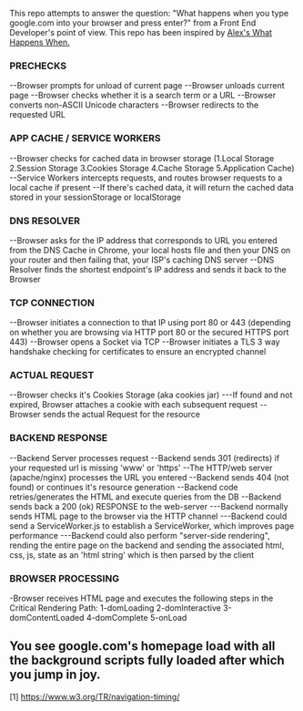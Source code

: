 This repo attempts to answer the question: "What happens when you type google.com into your browser and press enter?" from a Front End Developer's point of view. This repo has been inspired by [Alex's What Happens When.](https://github.com/alex/what-happens-when)





### PRECHECKS
--Browser prompts for unload of current page
--Browser unloads current page
--Browser checks whether it is a search term or a URL
--Browser converts non-ASCII Unicode characters
--Browser redirects to the requested URL


### APP CACHE / SERVICE WORKERS
--Browser checks for cached data in browser storage (1.Local Storage 2.Session Storage 3.Cookies Storage 4.Cache Storage 5.Application Cache)
--Service Workers intercepts requests, and routes browser requests to a local cache if present
--If there's cached data, it will return the cached data stored in your sessionStorage or localStorage


### DNS RESOLVER
--Browser asks for the IP address that corresponds to URL you entered from the DNS Cache in Chrome, your local hosts file and then your DNS on your router and then failing that, your ISP's caching DNS server
--DNS Resolver finds the shortest endpoint's IP address and sends it back to the Browser


### TCP CONNECTION
--Browser initiates a connection to that IP using port 80 or 443 (depending on whether you are browsing via HTTP port 80 or the secured HTTPS port 443)
--Browser opens a Socket via TCP
--Browser initiates a TLS 3 way handshake checking for certificates to ensure an encrypted channel


### ACTUAL REQUEST
--Browser checks it's Cookies Storage (aka cookies jar)
---If found and not expired, Browser attaches a cookie with each subsequent request
--Browser sends the actual Request for the resource


### BACKEND RESPONSE
--Backend Server processes request
--Backend sends 301 (redirects) if your requested url is missing 'www' or 'https'
--The HTTP/web server (apache/nginx) processes the URL you entered
--Backend sends 404 (not found) or continues it's resource generation
--Backend code retries/generates the HTML and execute queries from the DB
--Backend sends back a 200 (ok) RESPONSE to the web-server
---Backend normally sends HTML page to the browser via the HTTP channel
---Backend could send a ServiceWorker.js to establish a ServiceWorker, which improves page performance
---Backend could also perform "server-side rendering", rending the entire page on the backend and sending the associated html, css, js, state as an 'html string' which is then parsed by the client


### BROWSER PROCESSING
-Browser receives HTML page and executes the following steps in the Critical Rendering Path:
  1-domLoading
  2-domInteractive
  3-domContentLoaded
  4-domComplete
  5-onLoad




## You see google.com's homepage load with all the background scripts fully loaded after which you jump in joy.


[1] https://www.w3.org/TR/navigation-timing/
